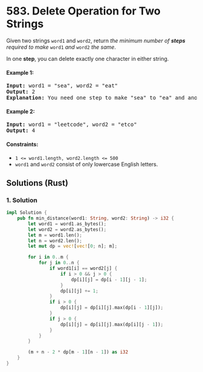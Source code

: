 # 583. Delete Operation for Two Strings
Given two strings `word1` and `word2`, return *the minimum number of **steps** required to make* `word1` *and* `word2` *the same*.

In one **step**, you can delete exactly one character in either string.

#### Example 1:
<pre>
<strong>Input:</strong> word1 = "sea", word2 = "eat"
<strong>Output:</strong> 2
<strong>Explanation:</strong> You need one step to make "sea" to "ea" and another step to make "eat" to "ea".
</pre>

#### Example 2:
<pre>
<strong>Input:</strong> word1 = "leetcode", word2 = "etco"
<strong>Output:</strong> 4
</pre>

#### Constraints:
* `1 <= word1.length, word2.length <= 500`
* `word1` and `word2` consist of only lowercase English letters.

## Solutions (Rust)

### 1. Solution
```Rust
impl Solution {
    pub fn min_distance(word1: String, word2: String) -> i32 {
        let word1 = word1.as_bytes();
        let word2 = word2.as_bytes();
        let m = word1.len();
        let n = word2.len();
        let mut dp = vec![vec![0; n]; m];

        for i in 0..m {
            for j in 0..n {
                if word1[i] == word2[j] {
                    if i > 0 && j > 0 {
                        dp[i][j] = dp[i - 1][j - 1];
                    }
                    dp[i][j] += 1;
                }
                if i > 0 {
                    dp[i][j] = dp[i][j].max(dp[i - 1][j]);
                }
                if j > 0 {
                    dp[i][j] = dp[i][j].max(dp[i][j - 1]);
                }
            }
        }

        (m + n - 2 * dp[m - 1][n - 1]) as i32
    }
}
```
